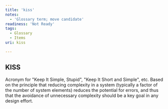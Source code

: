 ```yaml
---
title: 'kiss'
notes:
  - 'Glossary term; move candidate'
readiness: 'Not Ready'
tags:
  - Glossary
  - Items
uri: kiss

---
```

## KISS

Acronym for "Keep It Simple, Stupid", "Keep It Short and Simple", etc. Based on the principle that reducing complexity in a system (typically a factor of the number of system elements) reduces the potential for errors, and thus that the avoidance of unnecessary complexity should be a key goal in any design effort.

